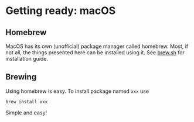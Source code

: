 # Getting ready: macOS


## Homebrew
MacOS has its own (unofficial) package manager called homebrew. Most, if not all, the things presented here can be installed using it. See [brew.sh](https://brew.sh/) for installation guide.

## Brewing
Using homebrew is easy. To install package named `xxx` use
```
brew install xxx
```
Simple and easy!
